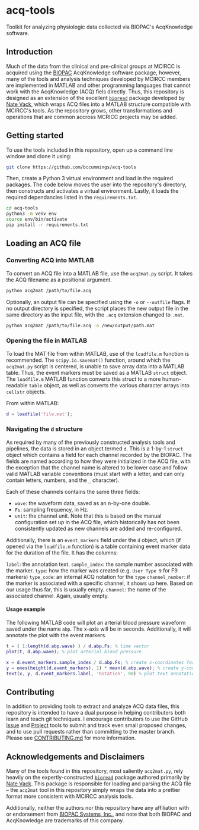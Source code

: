# acq-tools
Toolkit for analyzing physiologic data collected via BIOPAC's AcqKnowledge software.

## Introduction

Much of the data from the clinical and pre-clinical groups at MCIRCC is acquired using the [BIOPAC](https://www.biopac.com) AcqKnowledge software package, however, many of the tools and analysis techniques developed by MCIRCC members are implemented in MATLAB and other programming languages that cannot work with the AcqKnowledge (ACQ) fiels directly. Thus, this repository is designed as an extension of the excellent [`bioread`](https://github.com/uwmadison-chm/bioread) package developed by [Nate Vack](https://github.com/njvack), which wraps ACQ files into a MATLAB structure compatible with MCIRCC's tools. As the repository grows, other transformations and operations that are common accross MCRICC projects may be added.

## Getting started

To use the tools included in this repository, open up a command line window and clone it using:

```bash
git clone https://github.com/bccummings/acq-tools
```

Then, create a Python 3 virtual environment and load in the required packages. The code below moves the user into the repository's directory, then constructs and activates a virtual environment. Lastly, it loads the required dependancies listed in the `requirements.txt`.

```bash
cd acq-tools
python3 -m venv env
source env/bin/activate
pip install -r requirements.txt
```

## Loading an ACQ file

### Converting ACQ into MATLAB

To convert an ACQ file into a MATLAB file, use the `acq2mat.py` script. It takes the ACQ filename as a positional argument.

```bash
python acq2mat /path/to/file.acq
```

Optionally, an output file can be specified using the `-o` or `--outfile` flags. If no output directory is specified, the script places the new output file in the same directory as the input file, with the `.acq` extension changed to `.mat`.

```bash
python acq2mat /path/to/file.acq -o /new/output/path.mat
```

### Opening the file in MATLAB

To load the MAT file from within MATLAB, use of the `loadfile.m` function is recommended. The `scipy.io.savemat()` function, around which the `acq2mat.py` script is centered, is unable to save array data into a MATLAB table. Thus, the event markers must be saved as a MATLAB `struct` object. The `loadfile.m` MATLAB function converts this struct to a more human-readable `table` object, as well as converts the various character arrays into `cellstr` objects.

From within MATLAB:

```matlab
d = loadfile('file.mat');
```

### Navigating the `d` structure

As required by many of the previously constructed analysis tools and pipelines, the data is stored in an object termed `d`. This is a 1-by-1 `struct` object which contains a field for each channel recorded by the BIOPAC. The fields are named according to how they were initialized in the ACQ file, with the exception that the channel name is altered to be lower case and follow valid MATLAB variable conventions (must start with a letter, and can only contain letters, numbers, and the `_` character).

Each of these channels contains the same three fields:  
* `wave`: the waveform data, saved as an n-by-one double.  
* `Fs`: sampling frequency, in Hz.  
* `unit`: the channel unit. Note that this is based on the manual configuration set up in the ACQ file, which historically has not been consistently updated as new channels are added and re-configured.

Additionally, there is an `event_markers` field under the `d` object, which (if opened via the `loadfile.m` function) is a table containing event marker data for the duration of the file. It has the columns:

`label`: the annotation text.
`sample_index`: the sample number associated with the marker.
`type`: how the marker was created (e.g. `User Type 9` for F9 markers)
`type_code`: an internal ACQ notation for the `type`
`channel_number`: if the marker is associated with a specific channel, it shows up here. Based on our usage thus far, this is usually empty.
`channel`: the name of the associated channel. Again, usually empty.

#### Usage example

The following MATLAB code will plot an arterial blood pressure waveform saved under the name `abp`. The x-axis will be in seconds. Additionally, it will annotate the plot with the event markers.

```matlab
t = ( 1:length(d.abp.wave) ) / d.abp.Fs; % time vector
plot(t, d.abp.wave); % plot arterial blood pressure

x = d.event_markers.sample_index / d.abp.Fs; % create x-coordinates for text annotations
y = ones(height(d.event_markers), 1) * mean(d.abp.wave); % create y-coordinates for text annotations
text(x, y, d.event_markers.label, 'Rotation', 90) % plot text annotations
```
## Contributing

In addition to providing tools to extract and analyze ACQ data files, this repository is intended to have a dual purpose in helping contributers both learn and teach git techniques. I encourage contributors to use the GitHub [Issue](https://github.com/bccummings/acq-tools/issues) and [Project](https://github.com/bccummings/acq-tools/projects/1) tools to submit and track even small proposed changes, and to use pull requests rather than committing to the master branch. Please see
[CONTRIBUTING.md](https://github.com/bccummings/acq-tools/blob/master/docs/CONTRIBUTING.md) for more information.

## Acknowledgements and Disclaimers

Many of the tools found in this repository, most saliently `acq2mat.py`, rely heavily on the expertly-constructed [`bioread`](https://github.com/uwmadison-chm/bioread) package authored primarily by [Nate Vack](https://github.com/njvack). This package is responsible for loading and parsing the ACQ file – the `acq2mat` tool in this repository simply wraps the data into a prettier format more consistent with MCIRCC analysis tools.

Additionally, neither the authors nor this repository have any affiliation with or endorsement from [BIOPAC Systems, Inc.](https://www.biopac.com), and note that both BIOPAC and AcqKnowledge are trademarks of this company.
